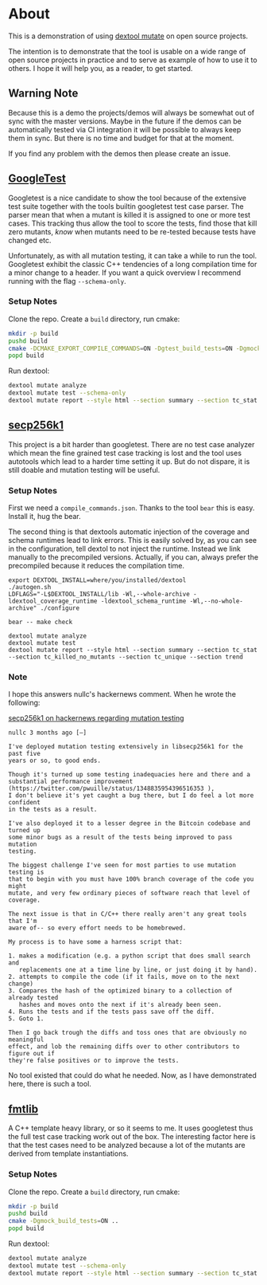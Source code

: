 # About

This is a demonstration of using [dextool mutate](https://github.com/joakim-brannstrom/dextool/tree/master/plugin/mutate) on open source projects.

The intention is to demonstrate that the tool is usable on a wide range of open
source projects in practice and to serve as example of how to use it to others.
I hope it will help you, as a reader, to get started.

## Warning Note

Because this is a demo the projects/demos will always be somewhat out of sync
with the master versions. Maybe in the future if the demos can be automatically
tested via CI integration it will be possible to always keep them in sync. But
there is no time and budget for that at the moment.

If you find any problem with the demos then please create an issue.

## [GoogleTest](https://github.com/joakim-brannstrom/dextool_mutate_demo/tree/googletest)

Googletest is a nice candidate to show the tool because of the extensive test
suite together with the tools builtin googletest test case parser. The parser
mean that when a mutant is killed it is assigned to one or more test cases.
This tracking thus allow the tool to score the tests, find those that kill zero
mutants, *know* when mutants need to be re-tested because tests have changed
etc.

Unfortunately, as with all mutation testing, it can take a while to run the tool.
Googletest exhibit the classic C++ tendencies of a long compilation time for a
minor change to a header. If you want a quick overview I recommend running with
the flag `--schema-only`.

### Setup Notes

Clone the repo. Create a `build` directory, run cmake:

```sh
mkdir -p build
pushd build
cmake -DCMAKE_EXPORT_COMPILE_COMMANDS=ON -Dgtest_build_tests=ON -Dgmock_build_tests=ON ..
popd build
```

Run dextool:

```sh
dextool mutate analyze
dextool mutate test --schema-only
dextool mutate report --style html --section summary --section tc_stat --section tc_killed_no_mutants --section tc_unique --section trend
```

## [secp256k1](https://github.com/joakim-brannstrom/dextool_mutate_demo/tree/secp256k1)

This project is a bit harder than googletest. There are no test case analyzer
which mean the fine grained test case tracking is lost and the tool uses
autotools which lead to a harder time setting it up. But do not dispare, it is
still doable and mutation testing will be useful.

### Setup Notes

First we need a `compile_commands.json`. Thanks to the tool `bear` this is
easy. Install it, hug the bear.

The second thing is that dextools automatic injection of the coverage and
schema runtimes lead to link errors. This is easily solved by, as you can see
in the configuration, tell dextol to not inject the runtime. Instead we link
manually to the precompiled versions. Actually, if you can, always prefer the
precompiled because it reduces the compilation time.

```
export DEXTOOL_INSTALL=where/you/installed/dextool
./autogen.sh
LDFLAGS="-L$DEXTOOL_INSTALL/lib -Wl,--whole-archive -ldextool_coverage_runtime -ldextool_schema_runtime -Wl,--no-whole-archive" ./configure

bear -- make check

dextool mutate analyze
dextool mutate test
dextool mutate report --style html --section summary --section tc_stat --section tc_killed_no_mutants --section tc_unique --section trend
```

### Note

I hope this answers nullc's hackernews comment. When he wrote the following:

[secp256k1 on hackernews regarding mutation testing](https://news.ycombinator.com/item?id=26024915)

```
nullc 3 months ago [–]

I've deployed mutation testing extensively in libsecp256k1 for the past five
years or so, to good ends.

Though it's turned up some testing inadequacies here and there and a
substantial performance improvement (https://twitter.com/pwuille/status/1348835954396516353 ),
I don't believe it's yet caught a bug there, but I do feel a lot more confident
in the tests as a result.

I've also deployed it to a lesser degree in the Bitcoin codebase and turned up
some minor bugs as a result of the tests being improved to pass mutation
testing.

The biggest challenge I've seen for most parties to use mutation testing is
that to begin with you must have 100% branch coverage of the code you might
mutate, and very few ordinary pieces of software reach that level of coverage.

The next issue is that in C/C++ there really aren't any great tools that I'm
aware of-- so every effort needs to be homebrewed.

My process is to have some a harness script that:

1. makes a modification (e.g. a python script that does small search and
   replacements one at a time line by line, or just doing it by hand).
2. attempts to compile the code (if it fails, move on to the next change)
3. Compares the hash of the optimized binary to a collection of already tested
   hashes and moves onto the next if it's already been seen.
4. Runs the tests and if the tests pass save off the diff.
5. Goto 1.

Then I go back trough the diffs and toss ones that are obviously no meaningful
effect, and lob the remaining diffs over to other contributors to figure out if
they're false positives or to improve the tests.
```

No tool existed that could do what he needed. Now, as I have demonstrated here,
there is such a tool.

## [fmtlib](https://github.com/joakim-brannstrom/dextool_mutate_demo/tree/fmtlib)

A C++ template heavy library, or so it seems to me. It uses googletest thus the
full test case tracking work out of the box. The interesting factor here is
that the test cases need to be analyzed because a lot of the mutants are
derived from template instantiations.

### Setup Notes

Clone the repo. Create a `build` directory, run cmake:

```sh
mkdir -p build
pushd build
cmake -Dgmock_build_tests=ON ..
popd build
```

Run dextool:

```sh
dextool mutate analyze
dextool mutate test --schema-only
dextool mutate report --style html --section summary --section tc_stat --section tc_killed_no_mutants --section tc_unique --section trend
```
